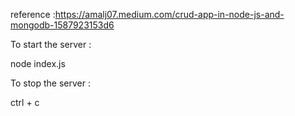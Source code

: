 reference :https://amalj07.medium.com/crud-app-in-node-js-and-mongodb-1587923153d6


To start the server :

node index.js

To stop the server :

ctrl + c